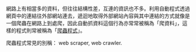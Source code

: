 <!-- TITLE: 爬資料 -->

網路上有相當多的資料，但往往結構性差，互連的資訊也不多。利用自動程式透過網頁中的連結往外部網站連去，遞迴地取得外部網站內容與其中連結的方式就像是一個爬蟲在網路上到處爬，因此自動抓資料這個行為亦常常被稱為「爬資料」，這樣的程式則常被稱為「[爬蟲程式](爬蟲程式)」。

爬蟲程式常見的別稱： web scraper, web crawler.
